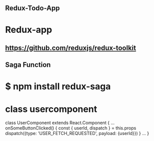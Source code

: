 ## Redux-Todo-App

# Redux-app

## https://github.com/reduxjs/redux-toolkit

## Saga Function

# $ npm install redux-saga


# class usercomponent
class UserComponent extends React.Component {
  ...
  onSomeButtonClicked() {
    const { userId, dispatch } = this.props
    dispatch({type: 'USER_FETCH_REQUESTED', payload: {userId}})
  }
  ...
}